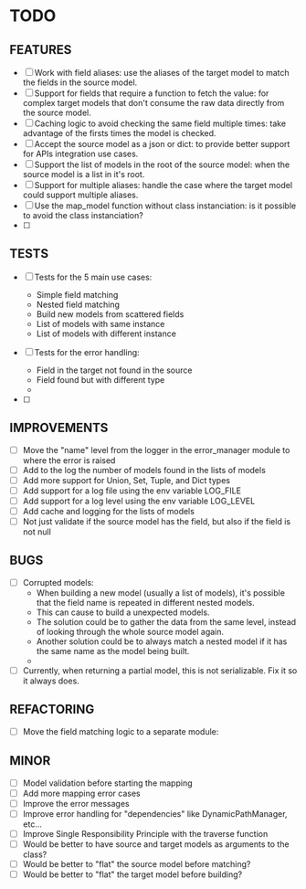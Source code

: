 # TODO

## FEATURES

- [ ] Work with field aliases: use the aliases of the target model to match the fields in the source model.
- [ ] Support for fields that require a function to fetch the value: for complex target models that don't consume the raw data directly from the source model.
- [ ] Caching logic to avoid checking the same field multiple times: take advantage of the firsts times the model is checked.
- [ ] Accept the source model as a json or dict: to provide better support for APIs integration use cases.
- [ ] Support the list of models in the root of the source model: when the source model is a list in it's root.
- [ ] Support for multiple aliases: handle the case where the target model could support multiple aliases.
- [ ] Use the map_model function without class instanciation: is it possible to avoid the class instanciation?
- [ ] 

## TESTS

- [ ] Tests for the 5 main use cases:

  - Simple field matching
  - Nested field matching
  - Build new models from scattered fields
  - List of models with same instance
  - List of models with different instance

- [ ] Tests for the error handling:

  - Field in the target not found in the source
  - Field found but with different type
  - 

- [ ] 

## IMPROVEMENTS

- [ ] Move the "name" level from the logger in the error_manager module to where the error is raised
- [ ] Add to the log the number of models found in the lists of models
- [ ] Add more support for Union, Set, Tuple, and Dict types
- [ ] Add support for a log file using the env variable LOG_FILE
- [ ] Add support for a log level using the env variable LOG_LEVEL
- [ ] Add cache and logging for the lists of models
- [ ] Not just validate if the source model has the field, but also if the field is not null

## BUGS

- [ ] Corrupted models:
  - When building a new model (usually a list of models), it's possible that the field name is repeated in different nested models. 
  - This can cause to build a unexpected models.
  - The solution could be to gather the data from the same level, instead of looking through the whole source model again. 
  - Another solution could be to always match a nested model if it has the same name as the model being built.
  - 
- [ ] Currently, when returning a partial model, this is not serializable. Fix it so it always does.

## REFACTORING

- [ ] Move the field matching logic to a separate module: 


## MINOR

- [ ] Model validation before starting the mapping
- [ ] Add more mapping error cases
- [ ] Improve the error messages
- [ ] Improve error handling for "dependencies" like DynamicPathManager, etc...
- [ ] Improve Single Responsibility Principle with the traverse function
- [ ] Would be better to have source and target models as arguments to the class?
- [ ] Would be better to "flat" the source model before matching?
- [ ] Would be better to "flat" the target model before building?
